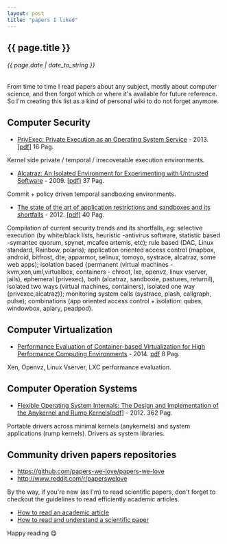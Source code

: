 ```yaml
---
layout: post
title: "papers I liked"
---
```


## {{ page.title }}

###### {{ page.date | date_to_string }}

From time to time I read papers about any subject, mostly about computer science, and then forgot which or where it's available for future reference. So I'm creating this list as a kind of personal wiki to do not forget anymore.

## Computer Security

- [PrivExec: Private Execution as an Operating System Service](http://www.iseclab.org/papers/sp2013privexec) - 2013. [[pdf]](http://f.javier.io/rep/papers/sp2013privexec.pdf) 16 Pag.

Kernel side private / temporal / irrecoverable execution environments.

- [Alcatraz: An Isolated Environment for Experimenting with Untrusted Software](https://www.comp.nus.edu.sg/~liangzk/papers/tissec09.pdf) - 2009. [[pdf]](http://f.javier.io/rep/papers/alcatraz-an-isolated-environment-for-experimenting-with-untrusted-software.pdf) 37 Pag.

Commit + policy driven temporal sandboxing environments.

- [The state of the art of application restrictions and sandboxes and its shortfalls](http://citeseerx.ist.psu.edu/viewdoc/download?doi=10.1.1.300.4042&rep=rep1&type=pdf) - 2012. [[pdf]](http://f.javier.io/rep/papers/state-of-art-of-application-restrictions-and-sandboxes-2012.pdf) 40 Pag.

Compilation of current security trends and its shortfalls, eg: selective execution (by white/black lists, heuristic -antivirus software, statistic based -symantec quorum, spynet, mcafee artemis, etc); rule based (DAC, Linux standard, Rainbow, polaris); application oriented access control (mapbox, android, bitfrost, dte, apparmor, selinux, tomoyo, systrace, alcatraz, some web apps); isolation based {permanent (virtual machines - kvm,xen,uml,virtualbox, containers - chroot, lxe, openvz, linux vserver, jails), ephemeral (privexec), both (alcatraz, sandboxie, pastures, returnil), isolated two ways (virtual machines, containers), isolated one way (privexec,alcatraz)}; monitoring system calls (systrace, plash, callgraph, pulse); combinations (app oriented access control + isolation: qubes, windowbox, apiary, peadpod).

## Computer Virtualization

- [Performance Evaluation of Container-based Virtualization for High Performance Computing Environments](http://marceloneves.org/papers/pdp2013-containers.pdf) - 2014. [pdf](http://f.javier.io/rep/papers/pdp2013-containers.pdf) 8 Pag.

Xen, Openvz, Linux Vserver, LXC performance evaluation.

## Computer Operation Systems

- [Flexible Operating System Internals: The Design and Implementation of the Anykernel and Rump Kernels](http://lib.tkk.fi/Diss/2012/isbn9789526049175/isbn9789526049175.pdf)[[pdf]](http://f.javier.io/rep/papers/anykernel-rump-kernel-isbn9789526049175.pdf) - 2012. 362 Pag.

Portable drivers across minimal kernels (anykernels) and system applications (rump kernels). Drivers as system libraries.

## Community driven papers repositories

- https://github.com/papers-we-love/papers-we-love
- http://www.reddit.com/r/paperswelove

By the way, if you're new (as I'm) to read scientific papers, don't forget to checkout the guidelines to read efficiently academic articles.

- [How to read an academic article](http://organizationsandmarkets.com/2010/08/31/how-to-read-an-academic-article/)
- [How to read and understand a scientific paper](http://violentmetaphors.com/2013/08/25/how-to-read-and-understand-a-scientific-paper-2/)

Happy reading &#128523;
